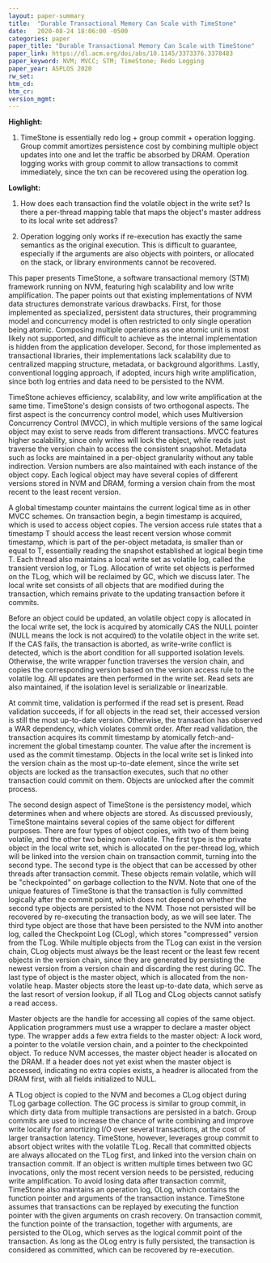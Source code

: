 ```yaml
---
layout: paper-summary
title:  "Durable Transactional Memory Can Scale with TimeStone"
date:   2020-08-24 18:06:00 -0500
categories: paper
paper_title: "Durable Transactional Memory Can Scale with TimeStone"
paper_link: https://dl.acm.org/doi/abs/10.1145/3373376.3378483
paper_keyword: NVM; MVCC; STM; TimeStone; Redo Logging
paper_year: ASPLOS 2020
rw_set:
htm_cd:
htm_cr:
version_mgmt:
---
```


**Highlight:**

1. TimeStone is essentially redo log + group commit + operation logging. Group commit amortizes persistence cost by 
   combining multiple object updates into one and let the traffic be absorbed by DRAM. Operation logging works with
   group commit to allow transactions to commit immediately, since the txn can be recovered using the operation log.

**Lowlight:**

1. How does each transaction find the volatile object in the write set? Is there a per-thread mapping table that maps the 
   object's master address to its local write set address?

2. Operation logging only works if re-execution has exactly the same semantics as the original execution. This is difficult
   to guarantee, especially if the arguments are also objects with pointers, or allocated on the stack, or library environments
   cannot be recovered.

This paper presents TimeStone, a software transactional memory (STM) framework running on NVM, featuring high scalability 
and low write amplification. The paper points out that existing implementations of NVM data structures demonstrate various
drawbacks.
First, for those implemented as specialized, persistent data structures, their programming model and concurrency model
is often restricted to only single operation being atomic. Composing multiple operations as one atomic unit is most
likely not supported, and difficult to achieve as the internal implementation is hidden from the application developer.
Second, for those implemented as transactional libraries, their implementations lack scalability due to centralized 
mapping structure, metadata, or background algorithms. 
Lastly, conventional logging approach, if adopted, incurs high write amplification, since both log entries and data 
need to be persisted to the NVM.

TimeStone achieves efficiency, scalability, and low write amplification at the same time. TimeStone's design consists 
of two orthogonal aspects. The first aspect is the concurrency control model, which uses Multiversion Concurrency Control 
(MVCC), in which multiple versions of the same logical object may exist to serve reads from different transactions.
MVCC features higher scalability, since only writes will lock the object, while reads just traverse the version chain
to access the consistent snapshot.
Metadata such as locks are maintained in a per-object granularity without any table indirection.
Version numbers are also maintained with each instance of the object copy.
Each logical object may have several copies of different versions stored in NVM and DRAM, forming a version chain from
the most recent to the least recent version.

A global timestamp counter maintains the current logical time as in other MVCC schemes.
On transaction begin, a begin timestamp is acquired, which is used to access object copies. The version access rule states
that a timestamp T should access the least recent version whose commit timestamp, which is part of the per-object
metadata, is smaller than or equal to T, essentially reading the snapshot established at logical begin time T.
Each thread also maintains a local write set as volatile log, called the transient version log, or TLog. Allocation of 
write set objects is performed on the TLog, which will be reclaimed by GC, which we discuss later. 
The local write set consists of all objects that are modified during the transaction, which remains private to the 
updating transaction before it commits.

Before an object could be updated, an volatile object copy is allocated in the local write set, the lock is acquired by 
atomically CAS the NULL pointer (NULL means the lock is not acquired) to the volatile object in the write set. If the CAS 
fails, the transaction is aborted, as write-write conflict is detected, which is the abort condition for all supported 
isolation levels. Otherwise, the write wrapper function traverses the version chain, and copies the corresponding version 
based on the version access rule to the volatile log. All updates are then performed in the write set.
Read sets are also maintained, if the isolation level is serializable or linearizable.

At commit time, validation is performed if the read set is present. Read validation succeeds, if for all objects in the 
read set, their accessed version is still the most up-to-date version. Otherwise, the transaction has observed a 
WAR dependency, which violates commit order. After read validation, the transaction acquires its commit timestamp by atomically
fetch-and-increment the global timestamp counter. The value after the increment is used as the commit timestamp.
Objects in the local write set is linked into the version chain as the most up-to-date element, since the write set 
objects are locked as the transaction executes, such that no other transaction could commit on them.
Objects are unlocked after the commit process.

The second design aspect of TimeStone is the persistency model, which determines when and where objects are stored. 
As discussed previously, TimeStone maintains several copies of the same object for different purposes. There are four
types of object copies, with two of them being volatile, and the other two being non-volatile. The first type is
the private object in the local write set, which is allocated on the per-thread log, which will be linked into the 
version chain on transaction commit, turning into the second type. The second type is the object that can
be accessed by other threads after transaction commit. These objects remain volatile, which will be "checkpointed"
on garbage collection to the NVM. Note that one of the unique features of TimeStone is that the transaction is 
fully committed logically after the commit point, which does not depend on whether the second type objects are persisted 
to the NVM. Those not persisted will be recovered by re-executing the transaction body, as we will see later.
The third type object are those that have been persisted to the NVM into another log, called the Checkpoint Log (CLog),
which stores "compressed" version from the TLog. While multiple objects from the TLog can exist in the version chain, 
CLog objects must always be the least recent or the least few recent objects in the version chain, since they are 
generated by persisting the newest version from a version chain and discarding the rest during GC.
The last type of object is the master object, which is allocated from the non-volatile heap. Master objects store the 
least up-to-date data, which serve as the last resort of version lookup, if all TLog and CLog objects cannot satisfy
a read access.

Master objects are the handle for accessing all copies of the same object. Application programmers must use a wrapper
to declare a master object type. The wrapper adds a few extra fields to the master object: A lock word, a pointer to
the volatile version chain, and a pointer to the checkpointed object.
To reduce NVM accesses, the master object header is allocated on the DRAM. If a header does not yet exist when the master
object is accessed, indicating no extra copies exists, a headrer is allocated from the DRAM first, with all fields 
initialized to NULL.

A TLog object is copied to the NVM and becomes a CLog object during TLog garbage collection. The GC process is similar
to group commit, in which dirty data from multiple transactions are persisted in a batch. Group commits are used to increase
the chance of write combining and improve write locality for amortizing I/O over several transactions, at the cost
of larger transaction latency. TimeStone, however, leverages group commit to absort object writes with the volatile TLog.
Recall that committed objects are always allocated on the TLog first, and linked into the version chain on transaction 
commit. If an object is written multiple times between two GC invocations, only the most recent version needs to be 
persisted, reducing write amplification. To avoid losing data after transaction commit, TimeStone also maintains an
operation log, OLog, which contains the function pointer and arguments of the transaction instance. TimeStone assumes
that transactions can be replayed by executing the function pointer with the given arguments on crash recovery.
On transaction commit, the function pointe of the transaction, together with arguments, are persisted to the OLog,
which serves as the logical commit point of the transaction. As long as the OLog entry is fully persisted, the 
transaction is considered as committed, which can be recovered by re-execution.


